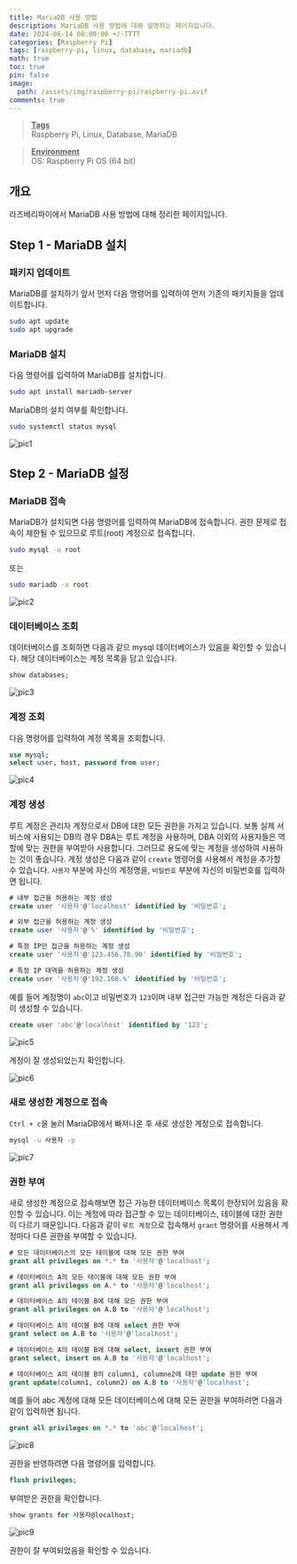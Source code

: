 ```yaml
---
title: MariaDB 사용 방법
description: MariaDB 사용 방법에 대해 설명하는 페이지입니다.
date: 2024-06-14 00:00:00 +/-TTTT
categories: [Raspberry Pi]
tags: [raspberry-pi, linux, database, mariadb]
math: true
toc: true
pin: false
image:
  path: /assets/img/raspberry-pi/raspberry-pi.avif
comments: true
---
```


<blockquote class="prompt-info"><p><strong><u>Tags</u></strong> <br />
Raspberry Pi, Linux, Database, MariaDB</p></blockquote>

<blockquote class="prompt-info"><p><strong><u>Environment</u></strong> <br />
OS: Raspberry Pi OS (64 bit) </p></blockquote>

## 개요

라즈베리파이에서 MariaDB 사용 방법에 대해 정리한 페이지입니다.

## Step 1 - MariaDB 설치

### 패키지 업데이트

MariaDB를 설치하기 앞서 먼저 다음 명령어를 입력하여 먼저 기존의 패키지들을 업데이트합니다.

```bash
sudo apt update
sudo apt upgrade
```

### MariaDB 설치

다음 명령어를 입력하여 MariaDB를 설치합니다.

```bash
sudo apt install mariadb-server
```

MariaDB의 설치 여부를 확인합니다.

```bash
sudo systemctl status mysql
```

<img src="/assets/img/raspberry-pi/mariadb/pic1.avif" alt="pic1" />

## Step 2 - MariaDB 설정

### MariaDB 접속

MariaDB가 설치되면 다음 명령어를 입력하여 MariaDB에 접속합니다. 권한 문제로 접속이 제한될 수 있으므로 루트(root) 계정으로 접속합니다.

```bash
sudo mysql -u root
```

또는

```bash
sudo mariadb -u root
```

<img src="/assets/img/raspberry-pi/mariadb/pic2.avif" alt="pic2" />

### 데이터베이스 조회

데이터베이스를 조회하면 다음과 같으 mysql 데이터베이스가 있음을 확인할 수 있습니다. 해당 데이터베이스는 계정 목록을 담고 있습니다.

```sql
show databases;
```

<img src="/assets/img/raspberry-pi/mariadb/pic3.avif" alt="pic3" />

### 계정 조회

다음 명령어를 입력하여 계정 목록을 조회합니다.

```sql
use mysql;
select user, host, password from user;
```

<img src="/assets/img/raspberry-pi/mariadb/pic4.avif" alt="pic4" />

### 계정 생성

루트 계정은 관리자 계정으로서 DB에 대한 모든 권한을 가지고 있습니다. 보통 실제 서비스에 사용되는 DB의 경우 DBA는 루트 계정을 사용하며, DBA 이외의 사용자들은 역할에 맞는 권한을 부여받아 사용합니다. 그러므로 용도에 맞는 계정을 생성하여 사용하는 것이 좋습니다. 계정 생성은 다음과 같이 `create` 명령어를 사용해서 계정을 추가할 수 있습니다. `사용자` 부분에 자신의 계정명을, `비밀번호` 부분에 자신의 비밀번호를 입력하면 됩니다.

```sql
# 내부 접근을 허용하는 계정 생성
create user '사용자'@'localhost' identified by '비밀번호';

# 외부 접근을 허용하는 계정 생성
create user '사용자'@'%' identified by '비밀번호';

# 특정 IP만 접근을 허용하는 계정 생성
create user '사용자'@'123.456.78.90' identified by '비밀번호';

# 특정 IP 대역을 허용하는 계정 생성
create user '사용자'@'192.168.%' identified by '비밀번호';
```

예를 들어 계정명이 `abc`이고 비밀번호가 `123`이며 내부 접근만 가능한 계정은 다음과 같이 생성할 수 있습니다.

```sql
create user 'abc'@'localhost' identified by '123';
```

<img src="/assets/img/raspberry-pi/mariadb/pic5.avif" alt="pic5" />

계정이 잘 생성되었는지 확인합니다.

<img src="/assets/img/raspberry-pi/mariadb/pic6.avif" alt="pic6" />

### 새로 생성한 계정으로 접속

`Ctrl + c`을 눌러 MariaDB에서 빠져나온 후 새로 생성한 계정으로 접속합니다.

```bash
mysql -u 사용자 -p
```

<img src="/assets/img/raspberry-pi/mariadb/pic7.avif" alt="pic7" />

### 권한 부여

새로 생성한 계정으로 접속해보면 접근 가능한 데이터베이스 목록이 한정되어 있음을 확인할 수 있습니다. 이는 계정에 따라 접근할 수 있는 데이터베이스, 테이블에 대한 권한이 다르기 때문입니다. 다음과 같이 `루트 계정`으로 접속해서 `grant` 명령어를 사용해서 계정마다 다른 권한을 부여할 수 있습니다.

```sql
# 모든 데이터베이스의 모든 테이블에 대해 모든 권한 부여
grant all privileges on *.* to '사용자'@'localhost';

# 데이터베이스 A의 모든 테이블에 대해 모든 권한 부여
grant all privileges on A.* to '사용자'@'localhost';

# 데이터베이스 A의 테이블 B에 대해 모든 권한 부여
grant all privileges on A.B to '사용자'@'localhost';

# 데이터베이스 A의 테이블 B에 대해 select 권한 부여
grant select on A.B to '사용자'@'localhost';

# 데이터베이스 A의 테이블 B에 대해 select, insert 권한 부여
grant select, insert on A.B to '사용자'@'localhost';

# 데이터베이스 A의 테이블 B의 column1, columne2에 대한 update 권한 부여
grant update(column1, column2) on A.B to '사용자'@'localhost';
```

예를 들어 abc 계정에 대해 모든 데이터베이스에 대해 모든 권한을 부여하려면 다음과 같이 입력하면 됩니다.

```sql
grant all privileges on *.* to 'abc'@'localhost';
```

<img src="/assets/img/raspberry-pi/mariadb/pic8.avif" alt="pic8" />

권한을 반영하려면 다음 명령어를 입력합니다.

```sql
flush privileges;
```

부여받은 권한을 확인합니다.

```sql
show grants for 사용자@localhost;
```

<img src="/assets/img/raspberry-pi/mariadb/pic9.avif" alt="pic9" />

권한이 잘 부여되었음을 확인할 수 있습니다.

